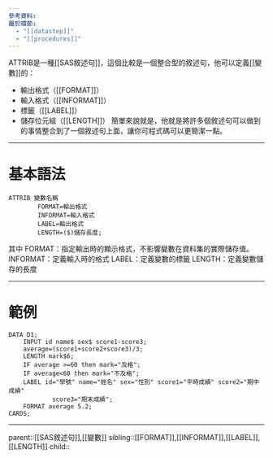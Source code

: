 ```yaml
---
參考資料: 
屬於環節:
  - "[[datastep]]"
  - "[[procedures]]"
---
```

ATTRIB是一種[[SAS敘述句]]，這個比較是一個整合型的敘述句，他可以定義[[變數]]的：
- 輸出格式（[[FORMAT]]）
- 輸入格式（[[INFORMAT]]）
- 標籤（[[LABEL]]）
- 儲存位元組（[[LENGTH]]）
簡單來說就是，他就是將許多個敘述句可以做到的事情整合到了一個敘述句上面，讓你可程式碼可以更簡潔一點。
- - -
# 基本語法
```SAS
ATTRIB 變數名稱
		FORMAT=輸出格式
		INFORMAT=輸入格式
		LABEL=輸出格式
		LENGTH=($)儲存長度;
```
其中
FORMAT：指定輸出時的顯示格式，不影響變數在資料集的實際儲存值。
INFORMAT：定義輸入時的格式
LABEL：定義變數的標籤
LENGTH：定義變數儲存的長度
- - -
# 範例
```SAS
DATA D1;
	INPUT id name$ sex$ score1-score3;
	average=(score1+score2+score3)/3;
	LENGTH mark$6;
	IF average >=60 then mark="及格";
	IF average<60 then mark="不及格";
	LABEL id="學號" name="姓名" sex="性別" score1="平時成績" score2="期中成績" 
			score3="期末成績";
	FORMAT average 5.2;
CARDS;

```
- - -
parent::[[SAS敘述句]],[[變數]]
sibling::[[FORMAT]],[[INFORMAT]],[[LABEL]],[[LENGTH]]
child::